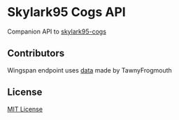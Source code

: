 # Skylark95 Cogs API
Companion API to [skylark95-cogs](https://github.com/Skylark95/skylark95-cogs)

## Contributors
Wingspan endpoint uses [data](https://boardgamegeek.com/filepage/193164/wingspan-bird-card-spreadsheet) made by TawnyFrogmouth

## License
[MIT License](LICENSE)

